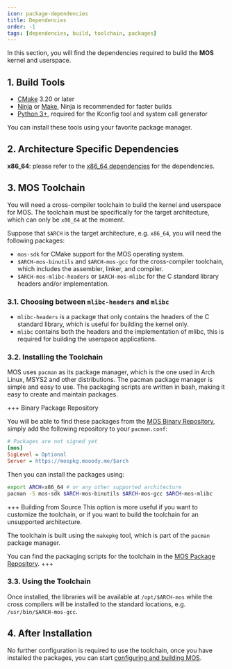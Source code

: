 ```yaml
---
icon: package-dependencies
title: Dependencies
order: -1
tags: [dependencies, build, toolchain, packages]
---
```


In this section, you will find the dependencies required to build the **MOS** kernel and userspace.

## 1. Build Tools

- [CMake](https://cmake.org/download/) 3.20 or later
- [Ninja](https://ninja-build.org/) or [Make](https://www.gnu.org/software/make/), Ninja is recommended for faster builds
- [Python 3+](https://www.python.org/downloads/), required for the Kconfig tool and system call generator

You can install these tools using your favorite package manager.

## 2. Architecture Specific Dependencies

**x86_64**: please refer to the [x86_64 dependencies](../arch/x86_64/dependencies.md) for the dependencies.

## 3. MOS Toolchain

You will need a cross-compiler toolchain to build the kernel and userspace for MOS. The toolchain must be specifically
for the target architecture, which can only be `x86_64` at the moment.

Suppose that `$ARCH` is the target architecture, e.g. `x86_64`, you will need the following packages:

- `mos-sdk` for CMake support for the MOS operating system.
- `$ARCH-mos-binutils` and `$ARCH-mos-gcc` for the cross-compiler toolchain, which includes the assembler, linker, and compiler.
- `$ARCH-mos-mlibc-headers` or `$ARCH-mos-mlibc` for the C standard library headers and/or implementation.

### 3.1. Choosing between `mlibc-headers` and `mlibc`

- `mlibc-headers` is a package that only contains the headers of the C standard library, which is useful for building the kernel only.
- `mlibc` contains both the headers and the implementation of mlibc, this is required for building the userspace applications.

### 3.2. Installing the Toolchain

MOS uses `pacman` as its package manager, which is the one used in Arch Linux, MSYS2 and other distributions. The pacman
package manager is simple and easy to use. The packaging scripts are written in bash, making it easy to create and maintain
packages.

+++ Binary Package Repository

You will be able to find these packages from the [MOS Binary Repository](https://mospkg.mooody.me), simply add the following
repository to your `pacman.conf`:

```ini
# Packages are not signed yet
[mos]
SigLevel = Optional
Server = https://mospkg.mooody.me/$arch
```

Then you can install the packages using:

```bash
export ARCH=x86_64 # or any other supported architecture
pacman -S mos-sdk $ARCH-mos-binutils $ARCH-mos-gcc $ARCH-mos-mlibc
```

+++ Building from Source
This option is more useful if you want to customize the toolchain, or if you want to build the toolchain for an unsupported
architecture.

The toolchain is built using the `makepkg` tool, which is part of the `pacman` package manager.

You can find the packaging scripts for the toolchain in the [MOS Package Repository](https://github.com/moodyhunter/mos-packages).
+++

### 3.3. Using the Toolchain

Once installed, the libraries will be available at `/opt/$ARCH-mos` while the cross compilers will be installed to the
standard locations, e.g. `/usr/bin/$ARCH-mos-gcc`.

## 4. After Installation

No further configuration is required to use the toolchain, once you have installed the packages, you can start
[configuring and building MOS](configure-build.md).

